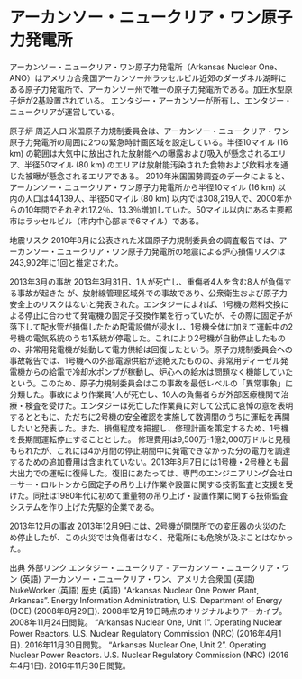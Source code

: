 # アーカンソー・ニュークリア・ワン原子力発電所

アーカンソー・ニュークリア・ワン原子力発電所（Arkansas Nuclear One、ANO）はアメリカ合衆国アーカンソー州ラッセルビル近郊のダーダネル湖畔にある原子力発電所で、アーカンソー州で唯一の原子力発電所である。加圧水型原子炉が2基設置されている。 
エンタジー・アーカンソーが所有し、エンタジー・ニュークリアが運営している。

原子炉
周辺人口
米国原子力規制委員会は、アーカンソー・ニュークリア・ワン原子力発電所の周囲に2つの緊急時計画区域を設定している。半径10マイル (16 km) の範囲は大気中に放出された放射能への曝露および吸入が懸念されるエリア、半径50マイル (80 km) のエリアは放射能汚染された食物および飲料水を通じた被曝が懸念されるエリアである。 
2010年米国国勢調査のデータによると、アーカンソー・ニュークリア・ワン原子力発電所から半径10マイル (16 km) 以内の人口は44,139人、半径50マイル (80 km) 以内では308,219人で、2000年からの10年間でそれぞれ17.2％、13.3％増加していた。50マイル以内にある主要都市はラッセルビル（市内中心部まで6マイル）である。

地震リスク
2010年8月に公表された米国原子力規制委員会の調査報告では、アーカンソー・ニュークリア・ワン原子力発電所の地震による炉心損傷リスクは243,902年に1回と推定された。

2013年3月の事故
2013年3月31日、1人が死亡し、重傷者4人を含む8人が負傷する事故が起きた が、放射線管理区域外での事故であり、公衆衛生および原子力安全上のリスクはないと発表された。エンタジーによれば、1号機の燃料交換による停止に合わせて発電機の固定子交換作業を行っていたが、その際に固定子が落下して配水管が損傷したため配電設備が浸水し、1号機全体に加えて運転中の2号機の電気系統のうち1系統が停電した。これにより2号機が自動停止したものの、非常用発電機が始動して電力供給は回復したという。原子力規制委員会への事故報告では、1号機への外部電源供給が途絶えたものの、非常用ディーゼル発電機からの給電で冷却水ポンプが稼動し、炉心への給水は問題なく機能していたという。このため、原子力規制委員会はこの事故を最低レベルの「異常事象」に分類した。事故により作業員1人が死亡し、10人の負傷者らが外部医療機関で治療・検査を受けた。エンタジーは死亡した作業員に対して公式に哀悼の意を表明するとともに、ただちに2号機の安全確認を実施して数週間のうちに運転を再開したいと発表した。また、損傷程度を把握し、修理計画を策定するため、1号機を長期間運転停止することとした。 
修理費用は9,500万-1億2,000万ドルと見積もられたが、これには4か月間の停止期間中に発電できなかった分の電力を調達するための追加費用は含まれていない。2013年8月7日には1号機・2号機とも最大出力での運転に復帰した。復旧にあたっては、専門のエンジニアリング会社ローサー・ロルトンから固定子の吊り上げ作業や設置に関する技術監査と支援を受けた。同社は1980年代に初めて重量物の吊り上げ・設置作業に関する技術監査システムを作り上げた先駆的企業である。

2013年12月の事故
2013年12月9日には、2号機が開閉所での変圧器の火災のため停止したが、この火災では負傷者はなく、発電所にも危険が及ぶことはなかった。

出典
外部リンク
エンタジー・ニュークリア - アーカンソー・ニュークリア・ワン (英語)
アーカンソー・ニュークリア・ワン、アメリカ合衆国 (英語)
NukeWorker (英語)
歴史 (英語)
“Arkansas Nuclear One Power Plant, Arkansas”.   Energy Information Administration, U.S. Department of Energy (DOE) (2008年8月29日). 2008年12月19日時点のオリジナルよりアーカイブ。2008年11月24日閲覧。
“Arkansas Nuclear One, Unit 1”. Operating Nuclear Power Reactors.   U.S. Nuclear Regulatory Commission (NRC) (2016年4月1日). 2016年11月30日閲覧。
“Arkansas Nuclear One, Unit 2”. Operating Nuclear Power Reactors.   U.S. Nuclear Regulatory Commission (NRC) (2016年4月1日). 2016年11月30日閲覧。